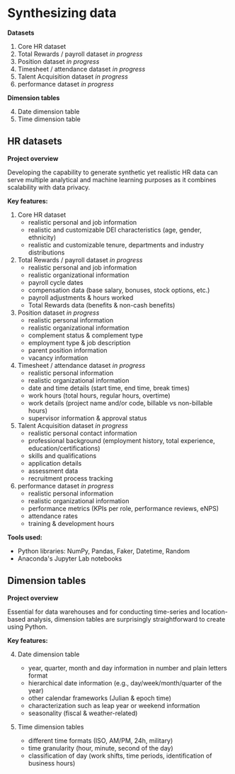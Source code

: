# Synthesizing data

**Datasets**

1. Core HR dataset
2. Total Rewards / payroll dataset *in progress*
3. Position dataset *in progress*
4. Timesheet / attendance dataset *in progress*
5. Talent Acquisition dataset *in progress*
6. performance dataset *in progress*

**Dimension tables**

4. Date dimension table
5. Time dimension table

## HR datasets

**Project overview**

Developing the capability to generate synthetic yet realistic HR data can serve multiple analytical and machine learning purposes as it combines scalability with data privacy. 

**Key features:**
1. Core HR dataset
   - realistic personal and job information
   - realistic and customizable DEI characteristics (age, gender, ethnicity)
   - realistic and customizable tenure, departments and industry distributions
2. Total Rewards / payroll dataset *in progress*
   - realistic personal and job information
   - realistic organizational information
   - payroll cycle dates
   - compensation data (base salary, bonuses, stock options, etc.)
   - payroll adjustments & hours worked
   - Total Rewards data (benefits & non-cash benefits)
3. Position dataset *in progress*
   - realistic personal information
   - realistic organizational information
   - complement status & complement type
   - employment type & job description
   - parent position information
   - vacancy information
4. Timesheet / attendance dataset *in progress*
   - realistic personal information
   - realistic organizational information
   - date and time details (start time, end time, break times)
   - work hours (total hours, regular hours, overtime)
   - work details (project name and/or code, billable vs non-billable hours)
   - supervisor information & approval status
6. Talent Acquisition dataset *in progress*
   - realistic personal contact information
   - professional background (employment history, total experience, education/certifications)
   - skills and qualifications
   - application details
   - assessment data
   - recruitment process tracking
7. performance dataset *in progress*
   - realistic personal information
   - realistic organizational information
   - performance metrics (KPIs per role, performance reviews, eNPS)
   - attendance rates
   - training & development hours 

**Tools used:**
- Python libraries: NumPy, Pandas, Faker, Datetime, Random
- Anaconda's Jupyter Lab notebooks

## Dimension tables

**Project overview**

Essential for data warehouses and for conducting time-series and location-based analysis, dimension tables are surprisingly straightforward to create using Python.

**Key features:**

4. Date dimension table
   - year, quarter, month and day information in number and plain letters format
   - hierarchical date information (e.g., day/week/month/quarter of the year)
   - other calendar frameworks (Julian & epoch time)
   - characterization such as leap year or weekend information
   - seasonality (fiscal & weather-related)

5. Time dimension tables
   - different time formats (ISO, AM/PM, 24h, military)
   - time granularity (hour, minute, second of the day)
   - classification of day (work shifts, time periods, identification of business hours)
